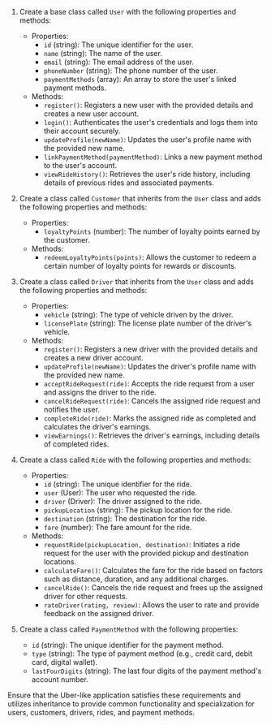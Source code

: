 1. Create a base class called `User` with the following properties and methods:
   - Properties:
     - `id` (string): The unique identifier for the user.
     - `name` (string): The name of the user.
     - `email` (string): The email address of the user.
     - `phoneNumber` (string): The phone number of the user.
     - `paymentMethods` (array): An array to store the user's linked payment methods.
   - Methods:
     - `register()`: Registers a new user with the provided details and creates a new user account.
     - `login()`: Authenticates the user's credentials and logs them into their account securely.
     - `updateProfile(newName)`: Updates the user's profile name with the provided new name.
     - `linkPaymentMethod(paymentMethod)`: Links a new payment method to the user's account.
     - `viewRideHistory()`: Retrieves the user's ride history, including details of previous rides and associated payments.

2. Create a class called `Customer` that inherits from the `User` class and adds the following properties and methods:
   - Properties:
     - `loyaltyPoints` (number): The number of loyalty points earned by the customer.
   - Methods:
     - `redeemLoyaltyPoints(points)`: Allows the customer to redeem a certain number of loyalty points for rewards or discounts.

3. Create a class called `Driver` that inherits from the `User` class and adds the following properties and methods:
   - Properties:
     - `vehicle` (string): The type of vehicle driven by the driver.
     - `licensePlate` (string): The license plate number of the driver's vehicle.
   - Methods:
     - `register()`: Registers a new driver with the provided details and creates a new driver account.
     - `updateProfile(newName)`: Updates the driver's profile name with the provided new name.
     - `acceptRideRequest(ride)`: Accepts the ride request from a user and assigns the driver to the ride.
     - `cancelRideRequest(ride)`: Cancels the assigned ride request and notifies the user.
     - `completeRide(ride)`: Marks the assigned ride as completed and calculates the driver's earnings.
     - `viewEarnings()`: Retrieves the driver's earnings, including details of completed rides.

4. Create a class called `Ride` with the following properties and methods:
   - Properties:
     - `id` (string): The unique identifier for the ride.
     - `user` (User): The user who requested the ride.
     - `driver` (Driver): The driver assigned to the ride.
     - `pickupLocation` (string): The pickup location for the ride.
     - `destination` (string): The destination for the ride.
     - `fare` (number): The fare amount for the ride.
   - Methods:
     - `requestRide(pickupLocation, destination)`: Initiates a ride request for the user with the provided pickup and destination locations.
     - `calculateFare()`: Calculates the fare for the ride based on factors such as distance, duration, and any additional charges.
     - `cancelRide()`: Cancels the ride request and frees up the assigned driver for other requests.
     - `rateDriver(rating, review)`: Allows the user to rate and provide feedback on the assigned driver.

5. Create a class called `PaymentMethod` with the following properties:
   - `id` (string): The unique identifier for the payment method.
   - `type` (string): The type of payment method (e.g., credit card, debit card, digital wallet).
   - `lastFourDigits` (string): The last four digits of the payment method's account number.

Ensure that the Uber-like application satisfies these requirements and utilizes inheritance to provide common functionality and specialization for users, customers, drivers, rides, and payment methods.